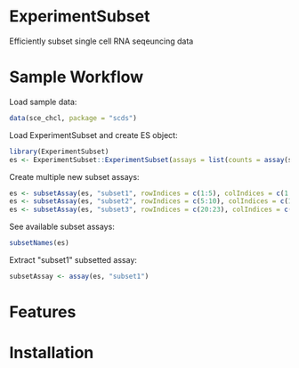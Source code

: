 # ExperimentSubset
Efficiently subset single cell RNA seqeuncing data

# Sample Workflow
Load sample data:
```r
data(sce_chcl, package = "scds")
```
Load ExperimentSubset and create ES object:
```r
library(ExperimentSubset)
es <- ExperimentSubset::ExperimentSubset(assays = list(counts = assay(sce_chcl, "counts")))
```
Create multiple new subset assays:
```r
es <- subsetAssay(es, "subset1", rowIndices = c(1:5), colIndices = c(1:3))
es <- subsetAssay(es, "subset2", rowIndices = c(5:10), colIndices = c(10:12))
es <- subsetAssay(es, "subset3", rowIndices = c(20:23), colIndices = c(14:19))
```
See available subset assays:
```r
subsetNames(es)
```
Extract "subset1" subsetted assay:
```r
subsetAssay <- assay(es, "subset1")
```
# Features

# Installation
